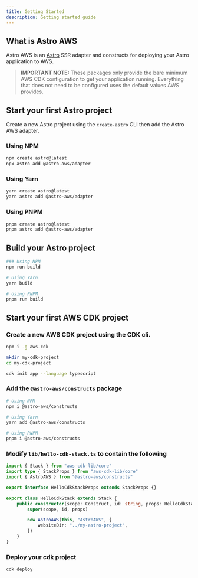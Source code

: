 ```yaml
---
title: Getting Started
description: Getting started guide
---
```


## What is Astro AWS

Astro AWS is an [Astro](https://astro.build/) SSR adapter and constructs for deploying your Astro application to AWS.

> **IMPORTANT NOTE:** These packages only provide the bare minimum AWS CDK configuration to get your application running. Everything that does not need to be configured uses the default values AWS provides.

## Start your first Astro project

Create a new Astro project using the `create-astro` CLI then add the Astro AWS adapter.

### Using NPM

```sh
npm create astro@latest
npx astro add @astro-aws/adapter
```

### Using Yarn

```sh
yarn create astro@latest
yarn astro add @astro-aws/adapter
```

### Using PNPM

```sh
pnpm create astro@latest
pnpm astro add @astro-aws/adapter
```

## Build your Astro project

```sh
### Using NPM
npm run build

# Using Yarn
yarn build

# Using PNPM
pnpm run build
```

## Start your first AWS CDK project

### Create a new AWS CDK project using the CDK cli.

```sh
npm i -g aws-cdk

mkdir my-cdk-project
cd my-cdk-project

cdk init app --language typescript
```

### Add the `@astro-aws/constructs` package

```sh
# Using NPM
npm i @astro-aws/constructs

# Using Yarn
yarn add @astro-aws/constructs

# Using PNPM
pnpm i @astro-aws/constructs
```

### Modify `lib/hello-cdk-stack.ts` to contain the following

```ts
import { Stack } from "aws-cdk-lib/core"
import type { StackProps } from "aws-cdk-lib/core"
import { AstroAWS } from "@astro-aws/constructs"

export interface HelloCdkStackProps extends StackProps {}

export class HelloCdkStack extends Stack {
	public constructor(scope: Construct, id: string, props: HelloCdkStackProps) {
		super(scope, id, props)

		new AstroAWS(this, "AstroAWS", {
			websiteDir: "../my-astro-project",
		})
	}
}
```

### Deploy your cdk project

```sh
cdk deploy
```
